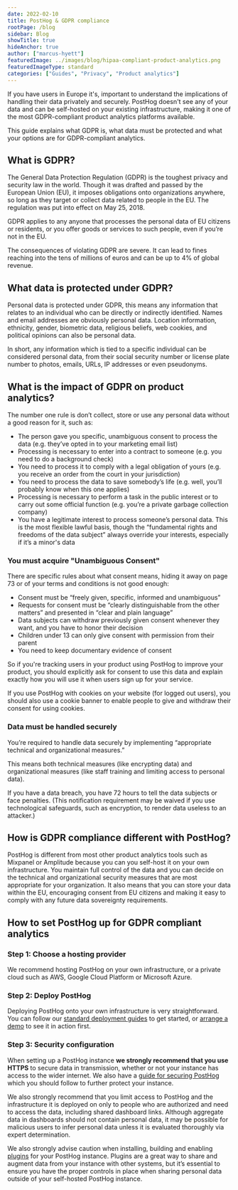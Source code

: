 ```yaml
---
date: 2022-02-10
title: PostHog & GDPR compliance
rootPage: /blog
sidebar: Blog
showTitle: true
hideAnchor: true
author: ["marcus-hyett"]
featuredImage: ../images/blog/hipaa-compliant-product-analytics.png
featuredImageType: standard
categories: ["Guides", "Privacy", "Product analytics"]
---
```

If you have users in Europe it's, important to understand the implications of handling their data privately and securely. PostHog doesn't see any of your data and can be self-hosted on your existing infrastructure, making it one of the most GDPR-compliant product analytics platforms available. 

This guide explains what GDPR is, what data must be protected and what your options are for GDPR-compliant analytics.

## What is GDPR?

The General Data Protection Regulation (GDPR) is the toughest privacy and security law in the world. Though it was drafted and passed by the European Union (EU), it imposes obligations onto organizations anywhere, so long as they target or collect data related to people in the EU. The regulation was put into effect on May 25, 2018.

GDPR applies to any anyone that processes the personal data of EU citizens or residents, or you offer goods or services to such people, even if you’re not in the EU.

The consequences of violating GDPR are severe. It can lead to fines reaching into the tens of millions of euros and can be up to 4% of global revenue.

## What data is protected under GDPR?

Personal data is protected under GDPR, this means any information that relates to an individual who can be directly or indirectly identified. Names and email addresses are obviously personal data. Location information, ethnicity, gender, biometric data, religious beliefs, web cookies, and political opinions can also be personal data.

In short, any information which is tied to a specific individual can be considered personal data, from their social security number or license plate number to photos, emails, URLs, IP addresses or even pseudonyms.

## What is the impact of GDPR on product analytics?

The number one rule is don’t collect, store or use any personal data without a good reason for it, such as:
* The person gave you specific, unambiguous consent to process the data (e.g. they’ve opted in to your marketing email list)
* Processing is necessary to enter into a contract to someone (e.g. you need to do a background check)
* You need to process it to comply with a legal obligation of yours (e.g. you receive an order from the court in your jurisdiction)
* You need to process the data to save somebody’s life (e.g. well, you’ll probably know when this one applies)
* Processing is necessary to perform a task in the public interest or to carry out some official function (e.g. you’re a private garbage collection company)
* You have a legitimate interest to process someone’s personal data. This is the most flexible lawful basis, though the “fundamental rights and freedoms of the data subject” always override your interests, especially if it’s a minor's data

### You must acquire "Unambiguous Consent"

There are specific rules about what consent means, hiding it away on page 73 or of your terms and conditions is not good enough:

* Consent must be “freely given, specific, informed and unambiguous”
* Requests for consent must be “clearly distinguishable from the other matters” and presented in “clear and plain language”
* Data subjects can withdraw previously given consent whenever they want, and you have to honor their decision
* Children under 13 can only give consent with permission from their parent
* You need to keep documentary evidence of consent

So if you're tracking users in your product using PostHog to improve your product, you should explicitly ask for consent to use this data and explain exactly how you will use it when users sign up for your service.

If you use PostHog with cookies on your website (for logged out users), you should also use a cookie banner to enable people to give and withdraw their consent for using cookies.

### Data must be handled securely

You’re required to handle data securely by implementing “appropriate technical and organizational measures.”

This means both technical measures (like encrypting data) and organizational measures (like staff training and limiting access to personal data).

If you have a data breach, you have 72 hours to tell the data subjects or face penalties. (This notification requirement may be waived if you use technological safeguards, such as encryption, to render data useless to an attacker.)

## How is GDPR compliance different with PostHog?

PostHog is different from most other product analytics tools such as Mixpanel or Amplitude because you can you self-host it on your own infrastructure. You maintain full control of the data and you can decide on the technical and organizational security measures that are most appropriate for your organization. It also means that you can store your data within the EU, encouraging consent from EU citizens and making it easy to comply with any future data sovereignty requirements.

## How to set PostHog up for GDPR compliant analytics

### Step 1: Choose a hosting provider

We recommend hosting PostHog on your own infrastructure, or a private cloud such as AWS, Google Cloud Platform or Microsoft Azure.

### Step 2: Deploy PostHog

Deploying PostHog onto your own infrastructure is very straightforward. You can follow our [standard deployment guides](https://posthog.com/docs/self-host) to get started, or [arrange a demo](https://posthog.com/book-a-demo) to see it in action first.

### Step 3: Security configuration

When setting up a PostHog instance **we strongly recommend that you use HTTPS** to secure data in transmission, whether or not your instance has access to the wider internet. We also have a [guide for securing PostHog](https://posthog.com/docs/self-host/configure/securing-posthog) which you should follow to further protect your instance.

We also strongly recommend that you limit access to PostHog and the infrastructure it is deployed on only to people who are authorized and need to access the data, including shared dashboard links. Although aggregate data in dashboards should not contain personal data, it may be possible for malicious users to infer personal data unless it is evaluated thoroughly via expert determination.

We also strongly advise caution when installing, building and enabling [plugins](https://posthog.com/docs/user-guides/plugins) for your PostHog instance. Plugins are a great way to share and augment data from your instance with other systems, but it’s essential to ensure you have the proper controls in place when sharing personal data outside of your self-hosted PostHog instance.
